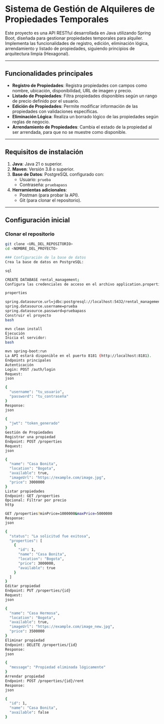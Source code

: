 # Sistema de Gestión de Alquileres de Propiedades Temporales

Este proyecto es una API RESTful desarrollada en Java utilizando Spring Boot, diseñada para gestionar propiedades temporales para alquiler. Implementa las funcionalidades de registro, edición, eliminación lógica, arrendamiento y listado de propiedades, siguiendo principios de arquitectura limpia (Hexagonal).

---

## Funcionalidades principales

- **Registro de Propiedades**: Registra propiedades con campos como nombre, ubicación, disponibilidad, URL de imagen y precio.
- **Listado de Propiedades**: Filtra propiedades disponibles según un rango de precio definido por el usuario.
- **Edición de Propiedades**: Permite modificar información de las propiedades con validaciones específicas.
- **Eliminación Lógica**: Realiza un borrado lógico de las propiedades según reglas de negocio.
- **Arrendamiento de Propiedades**: Cambia el estado de la propiedad al ser arrendada, para que no se muestre como disponible.

---

## Requisitos de instalación

1. **Java**: Java 21 o superior.
2. **Maven**: Versión 3.8 o superior.
3. **Base de Datos**: PostgreSQL configurado con:
   - Usuario: `prueba`
   - Contraseña: `pruebapass`
4. **Herramientas adicionales**:
   - Postman (para probar la API).
   - Git (para clonar el repositorio).

---

## Configuración inicial

### Clonar el repositorio
```bash
git clone <URL_DEL_REPOSITORIO>
cd <NOMBRE_DEL_PROYECTO>

### Configuración de la base de datos
Crea la base de datos en PostgreSQL: 

sql

CREATE DATABASE rental_management;
Configura las credenciales de acceso en el archivo application.properties:

properties

spring.datasource.url=jdbc:postgresql://localhost:5432/rental_management
spring.datasource.username=prueba
spring.datasource.password=pruebapass
Construir el proyecto
bash

mvn clean install
Ejecución
Inicia el servidor:
bash

mvn spring-boot:run
La API estará disponible en el puerto 8181 (http://localhost:8181).
Endpoints principales
Autenticación
Login: POST /auth/login
Request:
json

{
  "username": "tu_usuario",
  "password": "tu_contraseña"
}
Response:
json

{
  "jwt": "token_generado"
}
Gestión de Propiedades
Registrar una propiedad
Endpoint: POST /properties
Request:
json

{
  "name": "Casa Bonita",
  "location": "Bogota",
  "available": true,
  "imageUrl": "https://example.com/image.jpg",
  "price": 3000000
}
Listar propiedades
Endpoint: GET /properties
Opcional: Filtrar por precio
http

GET /properties?minPrice=1000000&maxPrice=5000000
Response:
json

{
  "status": "La solicitud fue exitosa",
  "properties": [
    {
      "id": 1,
      "name": "Casa Bonita",
      "location": "Bogota",
      "price": 3000000,
      "available": true
    }
  ]
}
Editar propiedad
Endpoint: PUT /properties/{id}
Request:
json

{
  "name": "Casa Hermosa",
  "location": "Bogota",
  "available": true,
  "imageUrl": "https://example.com/image_new.jpg",
  "price": 3500000
}
Eliminar propiedad
Endpoint: DELETE /properties/{id}
Response:
json

{
  "message": "Propiedad eliminada lógicamente"
}
Arrendar propiedad
Endpoint: POST /properties/{id}/rent
Response:
json

{
  "id": 1,
  "name": "Casa Bonita",
  "available": false
}

